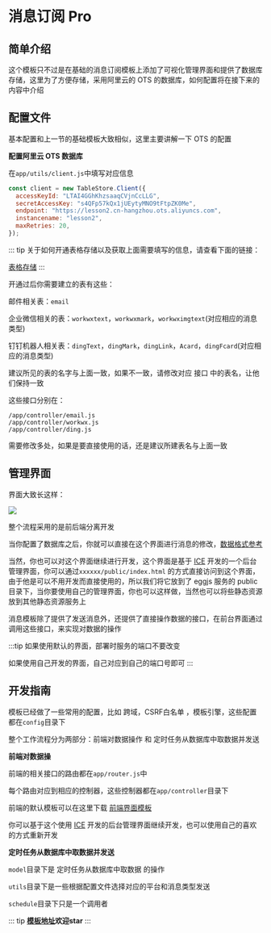 # 消息订阅 Pro

## 简单介绍

这个模板只不过是在基础的消息订阅模板上添加了可视化管理界面和提供了数据库存储，这里为了方便存储，采用阿里云的 OTS 的数据库，如何配置将在接下来的内容中介绍

## 配置文件

基本配置和上一节的基础模板大致相似，这里主要讲解一下 OTS 的配置

**配置阿里云 OTS 数据库**

在`app/utils/client.js`中填写对应信息

```js {2,3,4,5}
const client = new TableStore.Client({
  accessKeyId: "LTAI4GGhKhzsaaqCVjnCcLLG",
  secretAccessKey: "s4QFp57kQx1jUEytyMNO9tFtpZK0Me",
  endpoint: "https://lesson2.cn-hangzhou.ots.aliyuncs.com",
  instancename: "lesson2",
  maxRetries: 20,
});
```

::: tip
关于如何开通表格存储以及获取上面需要填写的信息，请查看下面的链接：

[表格存储](https://help.aliyun.com/document_detail/27293.html?spm=a2c4g.11186623.6.563.50241d7cxRdakD)
:::

开通过后你需要建立的表有这些：

邮件相关表：`email`

企业微信相关的表：`workwxtext`，`workwxmark`，`workwximgtext`(对应相应的消息类型)

钉钉机器人相关表：`dingText`，`dingMark`，`dingLink`，`Acard`，`dingFcard`(对应相应的消息类型)

建议所见的表的名字与上面一致，如果不一致，请修改对应 接口 中的表名，让他们保持一致

这些接口分别在：

```
/app/controller/email.js
/app/controller/workwx.js
/app/controller/ding.js
```

需要修改多处，如果是要直接使用的话，还是建议所建表名与上面一致

## 管理界面

界面大致长这样：

![](./../.vuepress/public/01.jpg)

整个流程采用的是前后端分离开发

当你配置了数据库之后，你就可以直接在这个界面进行消息的修改，[数据格式参考](/pages/03.html#填入数据)

当然，你也可以对这个界面继续进行开发，这个界面是基于 [ICE](https://ice.work/) 开发的一个后台管理界面，你可以通过`xxxxxx/public/index.html` 的方式直接访问到这个界面，由于他是可以不用开发而直接使用的，所以我们将它放到了 eggjs 服务的 public 目录下，当你要使用自己的管理界面，你也可以这样做，当然也可以将些静态资源放到其他静态资源服务上

消息模板除了提供了发送消息外，还提供了直接操作数据的接口，在前台界面通过调用这些接口，来实现对数据的操作

:::tip
如果使用默认的界面，部署时服务的端口不要改变

如果使用自己开发的界面，自己对应到自己的端口号即可
:::

## 开发指南

模板已经做了一些常用的配置，比如 跨域，CSRF白名单 ，模板引擎，这些配置都在`config`目录下

整个工作流程分为两部分：前端对数据操作 和 定时任务从数据库中取数据并发送

**前端对数据操**

前端的相关接口的路由都在`app/router.js`中

每个路由对应到相应的控制器，这些控制器都在`app/controller`目录下

前端的默认模板可以在这里下载 [前端界面模板](https://github.com/1793523411/alert-default-front)

你可以基于这个使用 [ICE](https://ice.work/) 开发的后台管理界面继续开发，也可以使用自己的喜欢的方式重新开发

**定时任务从数据库中取数据并发送**

`model`目录下是 定时任务从数据库中取数据 的操作

`utils`目录下是一些根据配置文件选择对应的平台和消息类型发送

`schedule`目录下只是一个调用者

::: tip
**[模板地址](https://github.com/1793523411/alert-pro)欢迎star**
:::